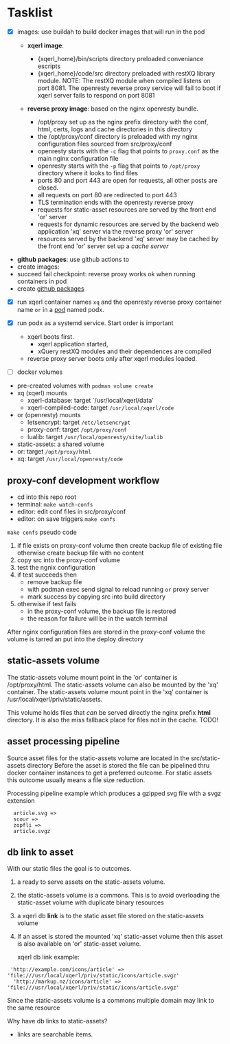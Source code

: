 # Tasklist

- [x] images: use buildah to build docker images that will run in the pod
  - **xqerl image**: 
    - {xqerl_home}/bin/scripts directory preloaded conveniance escripts
    - {xqerl_home}/code/src directory preloaded with restXQ library module. 
    NOTE: The restXQ module when compiled listens on port 8081. 
    The openresty reverse proxy service will fail to boot if xqerl server fails to respond on port 8081

  - **reverse proxy image**: based on the nginx openresty bundle.
    - /opt/proxy set up as the nginx prefix directory with the conf, html, certs, logs and cache directories in this directory
    - the /opt/proxy/conf directory is preloaded with my nginx configuration files sourced from src/proxy/conf
    - openresty starts with the `-c` flag that points to `proxy.conf` as the main nginx configuration file 
    - openresty starts with the `-p` flag that points to `/opt/proxy` directory where it looks to find files
    - ports 80 and port 443 are open for requests, all other posts are closed.
    - all requests on port 80 are redirected to port 443
    - TLS termination ends with the openresty reverse proxy 
    - requests for static-asset resources are served by the front end 'or' server
    - requests for dynamic resources are served by the backend web application 'xq' server via the reverse proxy 'or' server
    - resources served by the backend 'xq' server may be cached by the front end 'or' server set up a *cache server*
<!-- 
https://www.nginx.com/blog/nginx-caching-guide/ 
https://serversforhackers.com/c/nginx-caching
https://github.com/thibaultcha/lua-resty-mlcache
https://groups.google.com/g/openresty-en/c/s7RiYRNvxfI
-->

 - **github packages**: use github actions to 
  - create images: 
  - succeed fail checkpoint: reverse proxy works ok when running containers in pod 
  - create [github packages](https://github.com/grantmacken?tab=packages&repo_name=podx)

- [x] run xqerl container names `xq` and the openresty reverse proxy container name `or` in a 
[pod](https://developers.redhat.com/blog/2019/01/15/podman-managing-containers-pods) 
named podx.

- [x] run podx as a systemd service. Start order is important
  - xqerl boots first. 
    - xqerl application started, 
    - xQuery restXQ modules and their dependences are compiled 
  - reverse proxy server boots only after xqerl modules loaded.
  
- [ ] docker volumes
 - pre-created volumes with `podman volume create`
  - xq (xqerl) mounts
    - xqerl-database: target `/usr/local/xqerl/data'
    - xqerl-compiled-code: target `/usr/local/xqerl/code`
  - or (openresty) mounts
    - letsencrypt: target `/etc/letsencrypt` 
    - proxy-conf:  target `/opt/proxy/conf` 
    - lualib:  target `/usr/local/openresty/site/lualib`
  - static-assets: a shared volume 
   - or: target `/opt/proxy/html`
   - xq: target `/usr/local/openresty/code`
   
## proxy-conf development workflow
 - cd into this repo root
 - terminal: `make watch-confs`
 - editor: edit conf files in src/proxy/conf
 - editor: on save triggers `make confs`

`make confs` pseudo code
1. if file exists on proxy-conf volume
    then create backup file of existing file
    otherwise create backup file with no content
2. copy src into the proxy-conf volume
3. test the ngnix configuration
4. if test succeeds then 
     - remove backup file 
     - with podman exec send signal to reload running `or` proxy server
     - mark success by copying src into build directory
5.  otherwise if test fails
       - in the proxy-conf volume, the backup file is restored 
       - the reason for failure will be in the watch terminal

After nginx configuration files are stored in the proxy-conf volume
the volume is tarred an put into the deploy directory

## static-assets volume

The static-assets volume mount point in the 'or' container  is /opt/proxy/html.
The static-assets volume can also be mounted by the 'xq' container.
The static-assets volume mount point in the 'xq' container is /usr/local/xqerl/priv/static/assets.

This volume holds files that *can* be served directly the nginx prefix **html** directory.
It is also the miss fallback place for files not in the cache. TODO!

## asset processing pipeline

Source asset files for the static-assets volume are located in the src/static-assets directory
Before the asset is stored the file can be pipelined thru docker container instances to get a preferred outcome.
For static assets this outcome usually means a file size reduction.

Processing pipeline example which produces a gzipped svg file with a svgz extension
```   
  article.svg =>
  scour =>
  zopfli =>
  article.svgz
```

## db link to asset

With our static files the goal is to outcomes.
1. a ready to serve assets on the static-assets volume. 
2. the static-assets volume is a commons. This is to avoid overloading the static-asset volume with duplicate binary resources
3. a xqerl db **link** is to the static asset file stored on the static-assets volume
4. If an asset is stored the mounted 'xq' static-asset volume 
   then this asset is also available on 'or'  static-asset volume.

   xqerl db link example:
```
 'http://example.com/icons/article' => 'file:///usr/local/xqerl/priv/static/icons/article.svgz'
  'http://markup.nz/icons/article' => 'file:///usr/local/xqerl/priv/static/icons/article.svgz'
```
  Since the static-assets volume is a commons multiple domain may link to the same resource 

Why have db links to static-assets?

 - links are searchable items. 









<!--

The pod will contain two containers.
1. openresty: mainly as a reverse proxy but also
  - static file server for images and other stuff that does not belong in a database
  - hit miss cache server for the reverse proxy
  - SNI TLS termination at reverse proxy with 
    - everything over TLS port redirection
    - routing to application server via domain name after TLS handshake
  - access control via JWT bearer tokens 
  - certs renewal via ACME dir

2. xqerl: an XDM database with an xQuery 3.1 data query engine running on OTP BEAM
 - a cli for creating retrieving updating and deleting XDM items in the database 
 - default restXQ domain based API endpoints 
    - for creating, retrieving, updating and deleting database collections and resources in collections
    - for ?publishing xQuery modules? that query data in the database  
 - micropub publishing API enpoint routed to restXQ endpoints
 - user endpoint for establishing users and user access scopes via JWT tokens 

 -->

